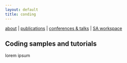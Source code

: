 ```yaml
---
layout: default
title: conding
---
```


[about](about.md)  |  [publications](publications.md)  |  [conferences & talks](conf_talks.md)  |  [SA workspace](sa_coding.md)

## Coding samples and tutorials

lorem ipsum 

